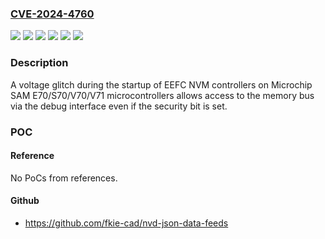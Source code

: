 ### [CVE-2024-4760](https://cve.mitre.org/cgi-bin/cvename.cgi?name=CVE-2024-4760)
![](https://img.shields.io/static/v1?label=Product&message=SAME70&color=blue)
![](https://img.shields.io/static/v1?label=Product&message=SAMS70&color=blue)
![](https://img.shields.io/static/v1?label=Product&message=SAMV70&color=blue)
![](https://img.shields.io/static/v1?label=Product&message=SAMV71&color=blue)
![](https://img.shields.io/static/v1?label=Version&message=n%2Fa&color=blue)
![](https://img.shields.io/static/v1?label=Vulnerability&message=CWE-1247%3A%20Improper%20Protection%20Against%20Voltage%20and%20Clock%20Glitches&color=brighgreen)

### Description

A voltage glitch during the startup of EEFC NVM controllers on Microchip SAM E70/S70/V70/V71 microcontrollers allows access to the memory bus via the debug interface even if the security bit is set.

### POC

#### Reference
No PoCs from references.

#### Github
- https://github.com/fkie-cad/nvd-json-data-feeds

